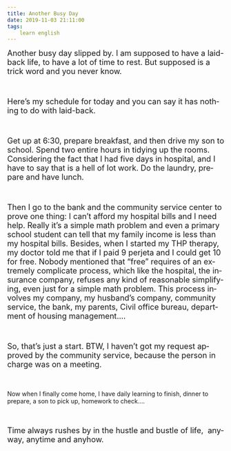 ```yaml
---
title: Another Busy Day
date: 2019-11-03 21:11:00
tags:
    learn english
---
```

<p .="MsoNormal"><span lang="EN-US"><font size="4">Another busy day slipped by. I am supposed
to have a laid-back life, to have a lot of time to rest. But supposed is a
trick word and you never know. </font></span></p><p .="MsoNormal"><span lang="EN-US"><font size="4">&#xA0;</font></span></p><p .="MsoNormal"><span lang="EN-US"><font size="4">Here&#x2019;s my schedule for today and you can
say it has nothing to do with laid-back. <span .="mso-spacerun:yes">&#xA0;</span></font></span></p><p .="MsoNormal"><span lang="EN-US"><font size="4">&#xA0;</font></span></p><p .="MsoNormal"><span lang="EN-US"><font size="4">Get up at 6:30, prepare breakfast, and then
drive my son to school. Spend two entire hours in tidying up the rooms. Considering
the fact that I had five days in hospital, and I have to say that is a hell of lot
work. Do the laundry, prepare and have lunch. </font></span></p><p .="MsoNormal"><span lang="EN-US"><font size="4">&#xA0;</font></span></p><p .="MsoNormal"><span lang="EN-US"><font size="4">Then I go to the bank and the community
service center to prove one thing: I can&#x2019;t afford my hospital bills and I need
help. Really it&#x2019;s a simple math problem and even a primary school student can
tell that my family income is less than my hospital bills. Besides, when I started
my THP therapy, my doctor told me that if I paid 9 perjeta and I could get 10
for free. Nobody mentioned that &#x201C;free&#x201D; requires of an extremely complicate
process, which like the hospital, the insurance company, refuses any kind of reasonable
simplifying, even just for a simple math problem. This process involves my company,
my husband&#x2019;s company, community service, the bank, my parents, Civil office bureau,
department of housing management&#x2026;. </font></span></p><p .="MsoNormal"><span lang="EN-US"><font size="4">&#xA0;</font></span></p><p .="MsoNormal"><span lang="EN-US"><font size="4">So, that&#x2019;s just a start. BTW, I haven&#x2019;t got
my request approved by the community service, because the person in charge was
on a meeting. <span .="mso-spacerun:yes">&#xA0;</span></font></span></p><p .="MsoNormal"><span lang="EN-US"><font size="4">&#xA0;</font></span></p><p .="MsoNormal"><span .="font-size: large;">Now when I finally come home, I have daily
learning to finish, dinner to prepare, a son to pick up, homework to check&#x2026;.</span></p>

<p .="MsoNormal"><span lang="EN-US"><font size="4"><br></font></span></p><p .="MsoNormal"><span lang="EN-US"><font size="4">Time always rushes by in the hustle and bustle of life,&#xA0; anyway, anytime and anyhow.&#xA0;&#xA0;</font></span></p>